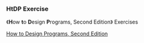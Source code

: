 ### HtDP Exercise

《**H**ow **t**o **D**esign **P**rograms, Second Edition》 Exercises

[How to Design Programs, Second Edition](http://htdp.org/2020-8-1/Book/index.html)